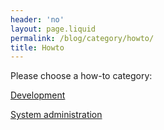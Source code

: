 ```yaml
---
header: 'no'
layout: page.liquid
permalink: /blog/category/howto/
title: Howto
---
```

Please choose a how-to category:

[Development](/blog/category/howto/development)

[System administration](/blog/category/howto/system-administration)
